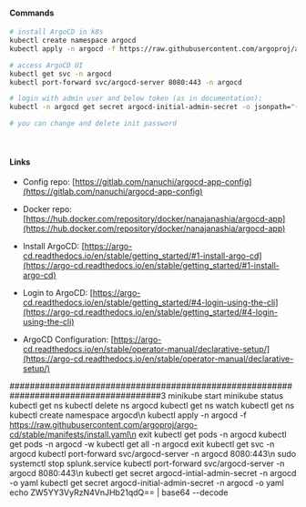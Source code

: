 #### Commands

```bash
# install ArgoCD in k8s
kubectl create namespace argocd
kubectl apply -n argocd -f https://raw.githubusercontent.com/argoproj/argo-cd/stable/manifests/install.yaml

# access ArgoCD UI
kubectl get svc -n argocd
kubectl port-forward svc/argocd-server 8080:443 -n argocd

# login with admin user and below token (as in documentation):
kubectl -n argocd get secret argocd-initial-admin-secret -o jsonpath="{.data.password}" | base64 --decode && echo

# you can change and delete init password

```
</br>

#### Links

* Config repo: [https://gitlab.com/nanuchi/argocd-app-config](https://gitlab.com/nanuchi/argocd-app-config)

* Docker repo: [https://hub.docker.com/repository/docker/nanajanashia/argocd-app](https://hub.docker.com/repository/docker/nanajanashia/argocd-app)

* Install ArgoCD: [https://argo-cd.readthedocs.io/en/stable/getting_started/#1-install-argo-cd](https://argo-cd.readthedocs.io/en/stable/getting_started/#1-install-argo-cd)

* Login to ArgoCD: [https://argo-cd.readthedocs.io/en/stable/getting_started/#4-login-using-the-cli](https://argo-cd.readthedocs.io/en/stable/getting_started/#4-login-using-the-cli)

* ArgoCD Configuration: [https://argo-cd.readthedocs.io/en/stable/operator-manual/declarative-setup/](https://argo-cd.readthedocs.io/en/stable/operator-manual/declarative-setup/)





######################################################################################3
minikube start 
 minikube status
 kubectl get ns
 kubectl delete ns argocd
 kubectl get ns
 watch kubectl get ns
 kubectl create namespace argocd\n
 kubectl apply -n argocd -f https://raw.githubusercontent.com/argoproj/argo-cd/stable/manifests/install.yaml\n
 exit
 kubectl get pods -n argocd
 kubectl get pods -n argocd -w
 kubectl get all -n argocd 
 exit
 kubectl get svc -n argocd
 kubectl port-forward svc/argocd-server -n argocd 8080:443\n
 sudo systemctl stop splunk.service
 kubectl port-forward svc/argocd-server -n argocd 8080:443\n
 kubectl get secret  argocd-intial-admin-secret -n argocd -o yaml
 kubectl get secret  argocd-initial-admin-secret -n argocd -o yaml
 echo ZW5YY3VyRzN4VnJHb21qdQ== | base64 --decode